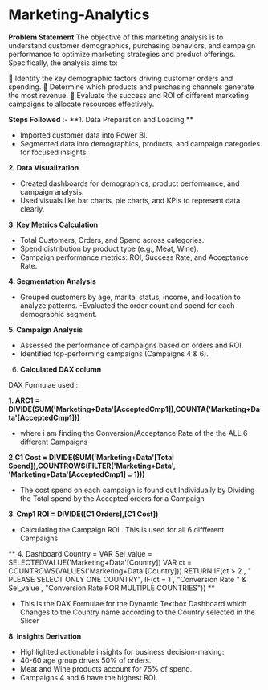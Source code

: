 # Marketing-Analytics
**Problem Statement**
The objective of this marketing analysis is to understand customer demographics, purchasing behaviors, and campaign performance to optimize marketing strategies and product offerings. Specifically, the analysis aims to:

📌 Identify the key demographic factors driving customer orders and spending.
📌 Determine which products and purchasing channels generate the most revenue.
📌 Evaluate the success and ROI of different marketing campaigns to allocate resources effectively.

**Steps Followed** :-
**1. Data Preparation and Loading **
- Imported customer data into Power BI.
- Segmented data into demographics, products, and campaign categories for focused insights.


**2. Data Visualization**
- Created dashboards for demographics, product performance, and campaign analysis.
- Used visuals like bar charts, pie charts, and KPIs to represent data clearly.


**3. Key Metrics Calculation**
- Total Customers, Orders, and Spend across categories.
- Spend distribution by product type (e.g., Meat, Wine).
- Campaign performance metrics: ROI, Success Rate, and Acceptance Rate.


**4. Segmentation Analysis**
- Grouped customers by age, marital status, income, and location to analyze patterns.
-Evaluated the order count and spend for each demographic segment.


**5. Campaign Analysis**
- Assessed the performance of campaigns based on orders and ROI.
- Identified top-performing campaigns (Campaigns 4 & 6).


6. **Calculated DAX column**  

DAX Formulae used :

**1. ARC1 = DIVIDE(SUM('Marketing+Data'[AcceptedCmp1]),COUNTA('Marketing+Data'[AcceptedCmp1]))**
- where i am finding the Conversion/Acceptance Rate of the the ALL 6 different Campaigns 

**2.C1 Cost = DIVIDE(SUM('Marketing+Data'[Total Spend]),COUNTROWS(FILTER('Marketing+Data', 'Marketing+Data'[AcceptedCmp1] = 1)))**  
- The cost spend on each campaign is found out Individually by Dividing the Total spend by the Accepted orders for a Campaign 

**3. Cmp1 ROI = DIVIDE([C1 Orders],[C1 Cost])**  
- Calculating the Campaign ROI . This is used for all 6 diffferent Campaigns 

**  4. Dashboard Country = 
VAR Sel_value = SELECTEDVALUE('Marketing+Data'[Country])
VAR ct = COUNTROWS(VALUES('Marketing+Data'[Country]))
RETURN 
IF(ct > 2 , 
" PLEASE SELECT ONLY ONE COUNTRY",
IF(ct = 1 , 
 "Conversion Rate " & Sel_value , "Conversion Rate FOR MULTIPLE COUNTRIES")) **

 - This is the DAX Formulae for the Dynamic Textbox Dashboard which Changes to the Country name according to the Country selected in the Slicer 
 
**8. Insights Derivation**
- Highlighted actionable insights for business decision-making:
- 40-60 age group drives 50% of orders.
- Meat and Wine products account for 75% of spend.
- Campaigns 4 and 6 have the highest ROI.
